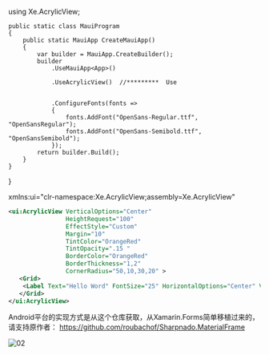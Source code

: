 





using Xe.AcrylicView;

    public static class MauiProgram
    {
        public static MauiApp CreateMauiApp()
        {
            var builder = MauiApp.CreateBuilder();
            builder
                .UseMauiApp<App>()
                
                .UseAcrylicView()  //*********  Use
                
                
                .ConfigureFonts(fonts =>
                {
                    fonts.AddFont("OpenSans-Regular.ttf", "OpenSansRegular");
                    fonts.AddFont("OpenSans-Semibold.ttf", "OpenSansSemibold");
                });
            return builder.Build();
        }
    }
}



 xmlns:ui="clr-namespace:Xe.AcrylicView;assembly=Xe.AcrylicView" 
 
```xml
<ui:AcrylicView VerticalOptions="Center"  
                HeightRequest="100"  
                EffectStyle="Custom"    
                Margin="10"  
                TintColor="OrangeRed" 
                TintOpacity=".15 "  
                BorderColor="OrangeRed" 
                BorderThickness="1,2" 
                CornerRadius="50,10,30,20" >           
   <Grid>
    <Label Text="Hello Word" FontSize="25" HorizontalOptions="Center" VerticalOptions="Center" TextColor="OrangeRed"/>    
   </Grid>
</ui:AcrylicView>
```




Android平台的实现方式是从这个仓库获取，从Xamarin.Forms简单移植过来的，请支持原作者：
https://github.com/roubachof/Sharpnado.MaterialFrame



![02](https://user-images.githubusercontent.com/39110708/231667033-e99ed65b-d74a-4e70-9e89-0958afdc5e45.png)

